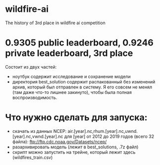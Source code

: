 # wildfire-ai
The history of 3rd place in wildfire ai competition

# 0.9305 public leaderboard, 0.9246 private leaderboard, 3rd place

Состоит из двух частей:
* ноутбук содержит исследование и сохранение модели
* директория best_solution содержит распакованный без изменений архив, который был отправлен в систему. Я его совсем не менял (там даже что-то лишнее закинуто), чтобы была полная воспроизводимость.

# Что нужно сделать для запуска:
* скачать из данных NCEP:  air.[year].nc,rhum.[year].nc,uwnd.[year].nc,vwnd.[year].nc для [year] от 2012 до 2019 годов (всего 32 файла): ftp://ftp.cdc.noaa.gov/Datasets/ncep/
* разархивировать модель (лежит в best_solutions, .7z файл)
* скрипт можно запустить на трейне, который лежит здесь (wildfires_train.csv)

